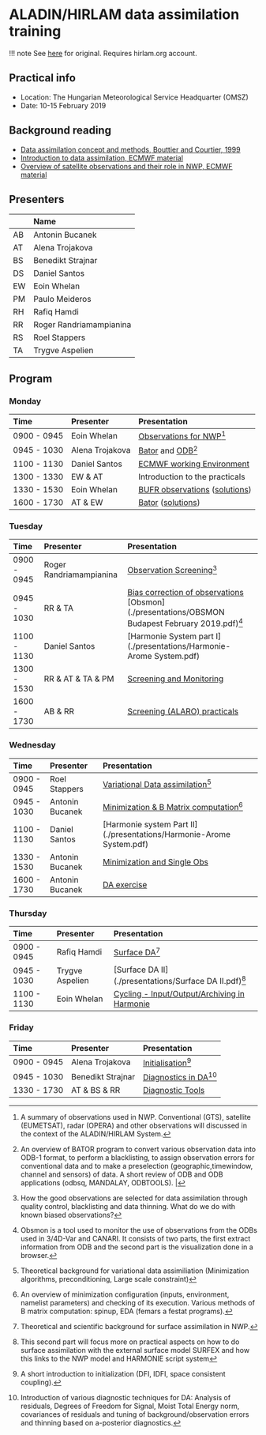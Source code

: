 # ALADIN/HIRLAM data assimilation training 

!!! note 
    See [here](https://hirlam.org/trac/wiki/HarmonieSystemDocumentation/Training/HarmonieSystemTraining2019) for original. Requires hirlam.org account.
    

## Practical info 

- Location: The Hungarian Meteorological Service Headquarter (OMSZ)
- Date: 10-15 February 2019 

## Background reading 

- [Data assimilation concept and methods, Bouttier and Courtier, 1999](https://www.ecmwf.int/sites/default/files/elibrary/2002/16928-data-assimilation-concepts-and-methods.pdf)
- [Introduction to data assimilation, ECMWF material](https://learning.ecmwf.int/group/guest/lesson-viewer?p_p_id=com_arcusys_valamis_web_portlet_LessonViewerView&p_p_lifecycle=0&p_p_state=maximized&p_p_mode=view&p_p_auth=EnWe1jZR&_com_arcusys_valamis_web_portlet_LessonViewerView_lesson_id=1852&_com_arcusys_valamis_web_portlet_LessonViewerView_referer=https%3A%2F%2Fwww.ecmwf.int%2F) 
- [Overview of satellite observations and their role in NWP, ECMWF material](https://learning.ecmwf.int/group/guest/lesson-viewer?p_p_id=com_arcusys_valamis_web_portlet_LessonViewerView&p_p_lifecycle=0&p_p_state=maximized&p_p_mode=view&p_p_auth=EnWe1jZR&_com_arcusys_valamis_web_portlet_LessonViewerView_lesson_id=1849&_com_arcusys_valamis_web_portlet_LessonViewerView_referer=https%3A%2F%2Fwww.ecmwf.int%2) 

## Presenters  

|    | Name                    | 
|:-- | :--                     |                    
| AB | Antonin Bucanek         |                  
| AT | Alena Trojakova         |           
| BS | Benedikt Strajnar       |            
| DS | Daniel Santos           |           
| EW | Eoin Whelan             |           
| PM | Paulo Meideros          |           
| RH | Rafiq Hamdi             |           
| RR | Roger Randriamampianina |       
| RS | Roel Stappers           |           
| TA | Trygve Aspelien         |           

## Program

### Monday 

| Time        | Presenter       |  Presentation              
| :--         | :--             |  :--                   
| 0900 - 0945 | Eoin Whelan     | [Observations for NWP](./presentations/eoinWhelan_Obs.pdf)[^EW1] 
| 0945 - 1030 | Alena Trojakova | [Bator](./presentations/bator.pdf) and [ODB](./presentations/odb.pdf)[^AT1] 
| 1100 - 1130 | Daniel Santos   | [ECMWF working Environment](./presentations/ECMWF_facilities.pdf) 
| 1300 - 1330 | EW & AT         | Introduction to the practicals 
| 1330 - 1530 | Eoin Whelan     | [BUFR observations](./presentations/eoinWhelan_Obs_Practical_NoSolutions.pdf) ([solutions](./presentations/eoinWhelan_Obs_Practical.pdf))
| 1600 - 1730 | AT & EW         | [Bator](./presentations/bator_practical.pdf) ([solutions](./presentations/bator_practical_solutions.pdf))  

[^EW1]: A summary of observations used in NWP. Conventional (GTS), satellite (EUMETSAT), radar (OPERA) and other observations will discussed in the context of the ALADIN/HIRLAM System.
[^AT1]: An overview of BATOR program to convert various observation data into ODB-1 format, to perform a blacklisting, to assign observation errors for conventional data and to make a preselection (geographic,timewindow, channel and sensors) of data. A short review of ODB and ODB applications (odbsq, MANDALAY, ODBTOOLS). | 


### Tuesday 

| Time        | Presenter       |  Presentation              
| :--         | :--             |  :--                   
| 0900 - 0945 | Roger Randriamampianina | [Observation Screening](./presentations/Observation_Screening.pdf)[^RR1]
| 0945 - 1030 | RR & TA         | [Bias correction of observations](./presentations/VARBC_for_observations.pdf) [Obsmon](./presentations/OBSMON Budapest February 2019.pdf)[^TA1]
| 1100 - 1130 | Daniel Santos | [Harmonie System part I](./presentations/Harmonie-Arome System.pdf)
| 1300 - 1530 | RR &  AT & TA & PM | [Screening and Monitoring](./presentations/Screening_Monitoring_exercises.pdf) 
| 1600 - 1730 | AB & RR |  [Screening (ALARO) practicals](./presentations/Bucanek_screening_practicals.pdf)


[^RR1]:  How the good observations are selected for data assimilation through quality control, blacklisting and data thinning. What do we do with known biased observations?
[^TA1]:  Obsmon is a tool used to monitor the use of observations from the ODBs used in 3/4D-Var and CANARI. It consists of two parts, the first extract information from ODB and the second part is the visualization done in a browser.


### Wednesday 

| Time        | Presenter       |  Presentation              
| :--         | :--             |  :--                   
| 0900 - 0945 | Roel Stappers   | [Variational Data assimilation](./presentations/budapest2019stappers.pdf)[^RS]  
| 0945 - 1030 | Antonin Bucanek | [Minimization & B Matrix computation](./presentations/Bucanek_minim_bmatrix.pdf)[^AB]  
| 1100 - 1130 | Daniel Santos   | [Harmonie system Part II](./presentations/Harmonie-Arome System.pdf)
| 1330 - 1530 | Antonin Bucanek | [Minimization and Single Obs](./presentations/Bucanek_minim_practicals.pdf)  
| 1600 - 1730 | Antonin Bucanek | [DA exercise](./presentations/HarmonieDAexercise.pdf) 

[^RS]: Theoretical background for variational data assimiliation (Minimization algorithms, preconditioning, Large scale constraint)

[^AB]: An overview of minimization configuration (inputs, environment, namelist parameters) and checking of its execution. Various methods of B matrix computation: spinup, EDA (femars a festat programs).

 ### Thursday 

| Time        | Presenter       |  Presentation              
| :--         | :--             |  :--                   
| 0900 - 0945 | Rafiq Hamdi     | [Surface DA](./presentations/Hamdi_SURFACE_DA.pdf)[^RH]
| 0945 - 1030 | Trygve Aspelien | [Surface DA II](./presentations/Surface DA II.pdf)[^TA] 
| 1100 - 1130 | Eoin Whelan     | [Cycling - Input/Output/Archiving in Harmonie](./presentations/eoinWhelan_HarmonieCycling.pdf) 
 
 
[^RH]:  Theoretical and scientific background for surface assimilation in NWP. 
[^TA]: This second part will focus more on practical aspects on how to do surface assimilation with the external surface model SURFEX and how this links to the NWP model and HARMONIE script system 

### Friday 


| Time        | Presenter       |  Presentation              
| :--         | :--             |  :--                   
| 0900 - 0945 | Alena Trojakova | [Initialisation](./presentations/AT_initialization.pdf)[^AT2]
| 0945 - 1030 | Benedikt Strajnar | [Diagnostics in DA](./presentations/diagnostics_in_DA.pdf)[^BS]  
| 1330 - 1730 | AT & BS & RR | [Diagnostic Tools](./presentations/diagnostics_in_DA_exercises.pdf)


[^AT2]:  A short introduction to initialization (DFI, IDFI, space consistent coupling).
[^BS]:  Introduction of various diagnostic techniques for DA: Analysis of residuals, Degrees of Freedom for Signal, Moist Total Energy norm, covariances of residuals and tuning of background/observation errors and thinning based on a-posterior diagnostics.
